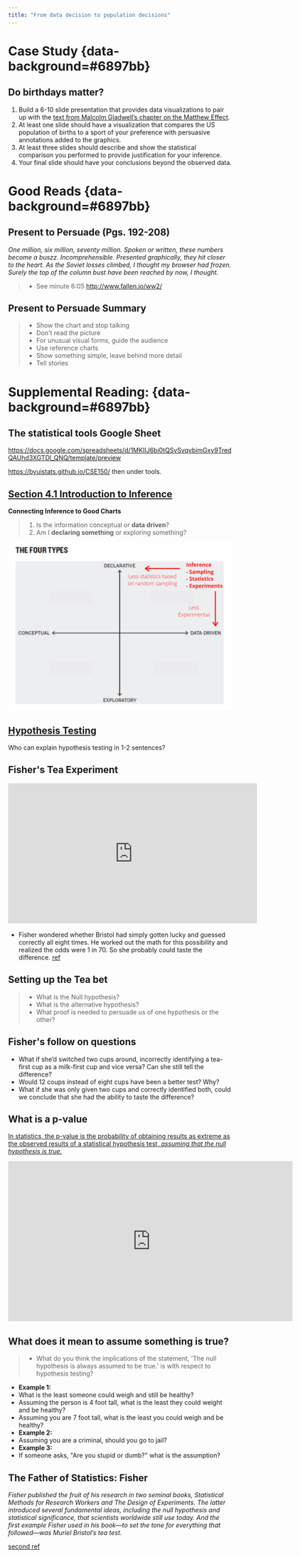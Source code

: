 ```yaml
---
title: "From data decision to population decisions"
---
```


# Case Study {data-background=#6897bb}

## Do birthdays matter?

1. Build a 6-10 slide presentation that provides data visualizations to pair up with the [text from Malcolm Gladwell’s chapter on the Matthew Effect](https://byuistats.github.io/CSE150/files/matthew_effect_gladwell.pdf).
2. At least one slide should have a visualization that compares the US population of births to a sport of your preference with persuasive annotations added to the graphics.
3. At least three slides should describe and show the statistical comparison you performed to provide justification for your inference.
4. Your final slide should have your conclusions beyond the observed data.


# Good Reads {data-background=#6897bb}

## Present to Persuade (Pgs. 192-208)

*One million, six million, seventy million. Spoken or written, these numbers become a buszz. Incomprehensible. Presented graphically, they hit closer to the heart. As the Soviet losses climbed, I thought my browser had frozen. Surely the top of the column bust have been reached by now, I thought.*

> - See minute 6:05 <http://www.fallen.io/ww2/>

## Present to Persuade Summary

> - Show the chart and stop talking
> - Don't read the picture
> - For unusual visual forms, guide the audience
> - Use reference charts
> - Show something simple, leave behind more detail
> - Tell stories

# Supplemental Reading: {data-background=#6897bb}

## The statistical tools Google Sheet

<https://docs.google.com/spreadsheets/d/1MKIIJ6bi0tQSvSvqvbimGxy9TredQAUhd3XGTDl_QNQ/template/preview>

<https://byuistats.github.io/CSE150/> then under tools.

## [Section 4.1 Introduction to Inference](https://byuistats.github.io/BYUI_CSE150_StatBook/inferential-decision-making.html#confidence-interval)

**Connecting Inference to Good Charts**

> 1. Is the information conceptual or **data driven**?
> 2. Am I **declaring something** or exploring something?

![](images/gc/ch3_four_quadrants_inference.png)

## [Hypothesis Testing](https://byuistats.github.io/BYUI_CSE150_StatBook/inferential-decision-making.html#hypothesis-testing)

Who can explain hypothesis testing in 1-2 sentences?

## Fisher's Tea Experiment

<iframe width="560" height="315" src="https://www.youtube.com/embed/lgs7d5saFFc" frameborder="0" allow="accelerometer; autoplay; encrypted-media; gyroscope; picture-in-picture" allowfullscreen></iframe>

- Fisher wondered whether Bristol had simply gotten lucky and guessed correctly all eight times. He worked out the math for this possibility and realized the odds were 1 in 70. So she probably could taste the difference. [ref](https://www.sciencehistory.org/distillations/ronald-fisher-a-bad-cup-of-tea-and-the-birth-of-modern-statistics)

## Setting up the Tea bet

> - What is the Null hypothesis?
> - What is the alternative hypothesis?
> - What proof is needed to persuade us of one hypothesis or the other?


## Fisher's follow on questions

- What if she’d switched two cups around, incorrectly identifying a tea-first cup as a milk-first cup and vice versa? Can she still tell the difference?
- Would 12 coups instead of eight cups have been a better test? Why?
- What if she was only given two cups and correctly identified both, could we conclude that she had the ability to taste the difference?

## What is a p-value

[In statistics, the p-value is the probability of obtaining results as extreme as the observed results of a statistical hypothesis test, *assuming that the null hypothesis is true.*](https://fivethirtyeight.com/features/not-even-scientists-can-easily-explain-p-values/)

<iframe src="https://fivethirtyeight.abcnews.go.com/video/embed/56150342" width="640" height="360" scrolling="no" style="border:none;" allowfullscreen></iframe>

## What does it mean to assume something is true?

> - What do you think the implications of the statement, 'The null hypothesis is always assumed to be true.' is with respect to hypothesis testing?

  - **Example 1:**
  - What is the least someone could weigh and still be healthy?
  - Assuming the person is 4 foot tall, what is the least they could weight and be healthy?
  - Assuming you are 7 foot tall, what is the least you could weigh and be healthy?
  - **Example 2:**
  - Assuming you are a criminal, should you go to jail?
  - **Example 3:**
  - If someone asks, "Are you stupid or dumb?" what is the assumption?


## The Father of Statistics: Fisher

*Fisher published the fruit of his research in two seminal books, Statistical Methods for Research Workers and The Design of Experiments. The latter introduced several fundamental ideas, including the null hypothesis and statistical significance, that scientists worldwide still use today. And the first example Fisher used in his book—to set the tone for everything that followed—was Muriel Bristol’s tea test.*

[second ref](https://brainder.org/2015/08/23/the-lady-tasting-tea-and-fishers-exact-test/)
